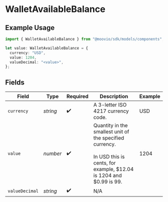 # WalletAvailableBalance

## Example Usage

```typescript
import { WalletAvailableBalance } from "@moovio/sdk/models/components";

let value: WalletAvailableBalance = {
  currency: "USD",
  value: 1204,
  valueDecimal: "<value>",
};
```

## Fields

| Field                                                                                                                         | Type                                                                                                                          | Required                                                                                                                      | Description                                                                                                                   | Example                                                                                                                       |
| ----------------------------------------------------------------------------------------------------------------------------- | ----------------------------------------------------------------------------------------------------------------------------- | ----------------------------------------------------------------------------------------------------------------------------- | ----------------------------------------------------------------------------------------------------------------------------- | ----------------------------------------------------------------------------------------------------------------------------- |
| `currency`                                                                                                                    | *string*                                                                                                                      | :heavy_check_mark:                                                                                                            | A 3-letter ISO 4217 currency code.                                                                                            | USD                                                                                                                           |
| `value`                                                                                                                       | *number*                                                                                                                      | :heavy_check_mark:                                                                                                            | Quantity in the smallest unit of the specified currency. <br/><br/>In USD this is cents, for example, $12.04 is 1204 and $0.99 is 99. | 1204                                                                                                                          |
| `valueDecimal`                                                                                                                | *string*                                                                                                                      | :heavy_check_mark:                                                                                                            | N/A                                                                                                                           |                                                                                                                               |